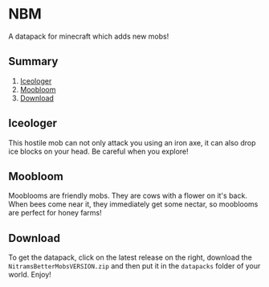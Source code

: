 # NBM
 A datapack for minecraft which adds new mobs!

## Summary
1. [Iceologer](#iceologer)
2. [Moobloom](#moobloom)
3. [Download](#download)

## Iceologer
This hostile mob can not only attack you using an iron axe, it can also drop ice blocks on your head. Be careful when you explore!

## Moobloom
Mooblooms are friendly mobs. They are cows with a flower on it's back. When bees come near it, they immediately get some nectar, so mooblooms are perfect for honey farms!

## Download
To get the datapack, click on the latest release on the right, download the `NitramsBetterMobsVERSION.zip` and then put it in the `datapacks` folder of your world. Enjoy!

